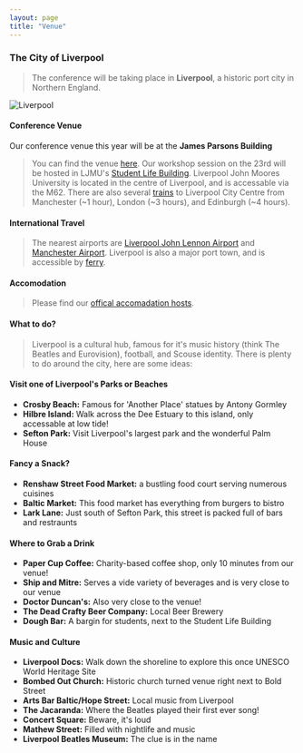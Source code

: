 ```yaml
---
layout: page
title: "Venue"
---
```


### The City of Liverpool

>The conference will be taking place in **Liverpool**, a historic port city in Northern England.

![Liverpool]({{ASABSpring2025.github.io}}/assets/img/liverpoolcity.jpg "Liverpool")

#### Conference Venue  
Our conference venue this year will be at the **James Parsons Building**
>You can find the venue [here](https://maps.app.goo.gl/GRzKjEADuGJPZ7qP6). Our workshop session on the 23rd will be hosted in LJMU's [Student Life Building](https://maps.app.goo.gl/aaLeXKDHPvVnzfkG9). Liverpool John Moores University is located in the centre of Liverpool, and is accessable via the M62. There are also several [trains](https://www.thetrainline.com/uk) to Liverpool City Centre from Manchester (~1 hour), London (~3 hours), and Edinburgh (~4 hours).

#### International Travel
>The nearest airports are [Liverpool John Lennon Airport](https://www.liverpoolairport.com/) and [Manchester Airport](https://www.manchesterairport.co.uk/). Liverpool is also a major port town, and is accessible by [ferry](https://www.directferries.co.uk/liverpool_ferry.htm#:~:text=Liverpool%20(P%26O%20Ferries%20terminal)%20The,ferry%20terminal%20at%20Gladstone%20Dock.).

#### Accomodation
>Please find our [offical accomadation hosts](https://liverpoolcvbres.bzon.uk/event/asab-spring-conference-2025).

#### What to do?
>Liverpool is a cultural hub, famous for it's music history (think The Beatles and Eurovision), football, and Scouse identity. There is plenty to do around the city, here are some ideas:  

#### Visit one of Liverpool's Parks or Beaches
* **Crosby Beach:** Famous for 'Another Place' statues by Antony Gormley
* **Hilbre Island:** Walk across the Dee Estuary to this island, only accessable at low tide!
* **Sefton Park:** Visit Liverpool's largest park and the wonderful Palm House

#### Fancy a Snack?
* **Renshaw Street Food Market:** a bustling food court serving numerous cuisines
* **Baltic Market:** This food market has everything from burgers to bistro
* **Lark Lane:** Just south of Sefton Park, this street is packed full of bars and restraunts

#### Where to Grab a Drink
* **Paper Cup Coffee:** Charity-based coffee shop, only 10 minutes from our venue!
* **Ship and Mitre:** Serves a vide variety of beverages and is very close to our venue
* **Doctor Duncan's:** Also very close to the venue!
* **The Dead Crafty Beer Company:** Local Beer Brewery
* **Dough Bar:** A bargin for students, next to the Student Life Building

#### Music and Culture
* **Liverpool Docs:** Walk down the shoreline to explore this once UNESCO World Heritage Site
* **Bombed Out Church:** Historic church turned venue right next to Bold Street
* **Arts Bar Baltic/Hope Street:** Local music from Liverpool
* **The Jacaranda:** Where the Beatles played their first ever song!
* **Concert Square:** Beware, it's loud
* **Mathew Street:** Filled with nightlife and music
* **Liverpool Beatles Museum:** The clue is in the name
